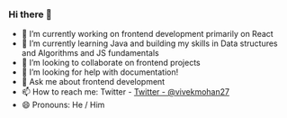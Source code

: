 ### Hi there 👋


- 🔭 I’m currently working on frontend development primarily on React
- 🌱 I’m currently learning Java and building my skills in Data structures and Algorithms and JS fundamentals
- 👯 I’m looking to collaborate on frontend projects
- 🤔 I’m looking for help with documentation!
- 💬 Ask me about frontend development
- 📫 How to reach me: Twitter - [Twitter - @vivekmohan27](https://twitter.com/vivekmohan27)
- 😄 Pronouns: He / Him


